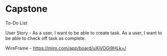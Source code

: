 # Capstone
To-Do List 

User Story -
As a user, I want to be able to create task.
As a user, I want to be able to check off task as complete. 

WireFrame - 
https://miro.com/app/board/uXjVOGi9HLk=/